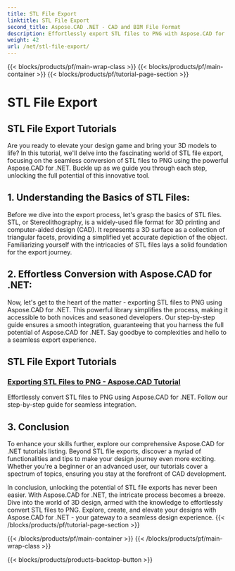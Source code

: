```yaml
---
title: STL File Export
linktitle: STL File Export
second_title: Aspose.CAD .NET - CAD and BIM File Format
description: Effortlessly export STL files to PNG with Aspose.CAD for .NET. Our step-by-step guide ensures seamless integration. Learn through Aspose.CAD For .NET tutorials.
weight: 42
url: /net/stl-file-export/
---
```


{{< blocks/products/pf/main-wrap-class >}}
{{< blocks/products/pf/main-container >}}
{{< blocks/products/pf/tutorial-page-section >}}

# STL File Export


## STL File Export Tutorials

Are you ready to elevate your design game and bring your 3D models to life? In this tutorial, we'll delve into the fascinating world of STL file export, focusing on the seamless conversion of STL files to PNG using the powerful Aspose.CAD for .NET. Buckle up as we guide you through each step, unlocking the full potential of this innovative tool.

## 1. Understanding the Basics of STL Files:

Before we dive into the export process, let's grasp the basics of STL files. STL, or Stereolithography, is a widely-used file format for 3D printing and computer-aided design (CAD). It represents a 3D surface as a collection of triangular facets, providing a simplified yet accurate depiction of the object. Familiarizing yourself with the intricacies of STL files lays a solid foundation for the export journey.

## 2. Effortless Conversion with Aspose.CAD for .NET:

Now, let's get to the heart of the matter - exporting STL files to PNG using Aspose.CAD for .NET. This powerful library simplifies the process, making it accessible to both novices and seasoned developers. Our step-by-step guide ensures a smooth integration, guaranteeing that you harness the full potential of Aspose.CAD for .NET. Say goodbye to complexities and hello to a seamless export experience.

## STL File Export Tutorials
### [Exporting STL Files to PNG - Aspose.CAD Tutorial](./exporting-stl-files-to-png/)
Effortlessly convert STL files to PNG using Aspose.CAD for .NET. Follow our step-by-step guide for seamless integration.

## 3. Conclusion

To enhance your skills further, explore our comprehensive Aspose.CAD for .NET tutorials listing. Beyond STL file exports, discover a myriad of functionalities and tips to make your design journey even more exciting. Whether you're a beginner or an advanced user, our tutorials cover a spectrum of topics, ensuring you stay at the forefront of CAD development.

In conclusion, unlocking the potential of STL file exports has never been easier. With Aspose.CAD for .NET, the intricate process becomes a breeze. Dive into the world of 3D design, armed with the knowledge to effortlessly convert STL files to PNG. Explore, create, and elevate your designs with Aspose.CAD for .NET - your gateway to a seamless design experience.
{{< /blocks/products/pf/tutorial-page-section >}}

{{< /blocks/products/pf/main-container >}}
{{< /blocks/products/pf/main-wrap-class >}}

{{< blocks/products/products-backtop-button >}}
